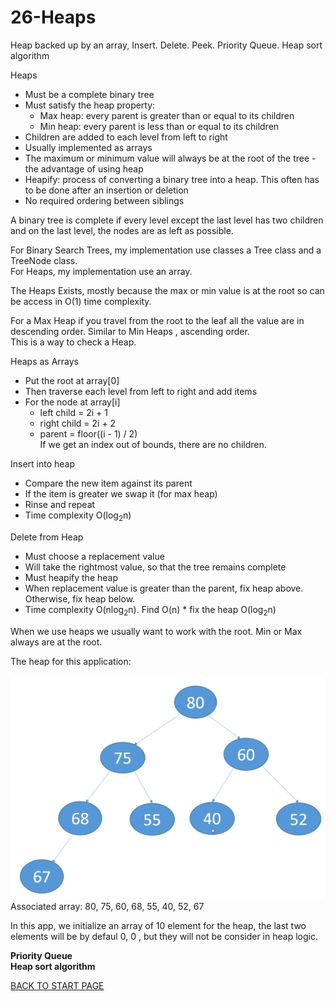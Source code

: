 # 26-Heaps
Heap backed up by an array,  Insert. Delete. Peek. Priority Queue. Heap sort algorithm  

Heaps  
-  Must be a complete binary tree
-  Must satisfy the heap property:
    -  Max heap: every parent is greater than or equal to its children  
    -  Min heap: every parent is less than or equal to its children  
-  Children are added to each level from left to right  
-  Usually implemented as arrays  
-  The maximum or minimum value will always be at the root of the tree - the advantage of using heap  
-  Heapify: process of converting a binary tree into a heap. This often has to be done after an insertion or deletion  
-  No required  ordering  between siblings  

A binary tree is complete if every level except the last level has two children and on the last level, the nodes are as left as possible.  

For Binary Search Trees, my implementation use classes  a Tree class and a TreeNode class.  
For Heaps, my implementation use an array.  
  
The Heaps Exists,  mostly because the max or min value is at the root so can be access in O(1) time complexity.  

For a Max Heap if you travel from the root to the leaf all the value are in descending order. Similar to Min Heaps , ascending order.   
This is a way to check a Heap.  

Heaps as Arrays  
-  Put the root at array[0]  
-  Then traverse each level from left to right and add items
-  For the node at array[i]  
    -  left child = 2i + 1  
    -  right child = 2i + 2  
    - parent = floor((i - 1) / 2)  
If we get an index out of bounds, there are no children.  


Insert into heap  
-  Compare the new item against its parent  
-  If the item is greater we swap it (for max heap)
-  Rinse and repeat  
-  Time complexity O(log<sub>2</sub>n)

Delete from Heap  
-  Must choose a replacement value  
-  Will take the rightmost value, so that the tree remains complete  
-  Must heapify the heap  
-  When replacement value is greater than the parent, fix heap above. Otherwise, fix heap below.   
-  Time complexity O(nlog<sub>2</sub>n). Find O(n) * fix the heap O(log<sub>2</sub>n)  

When we use heaps we usually want to work with the root. Min or Max always are at the root.  

The heap for this application:

![Project Heap image](box/heap.png)  
Associated array: 80, 75, 60, 68, 55, 40, 52, 67

In this app, we initialize an array of 10 element for the heap, the last two elements will be by defaul 0, 0 , but they will not be consider in heap logic.


**Priority Queue**  
**Heap sort algorithm**




[BACK TO START PAGE](https://github.com/FlorescuAndrei/Start.git) 



    

